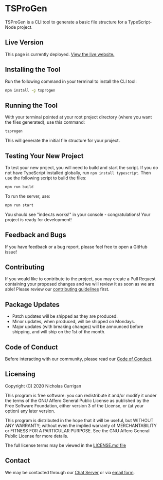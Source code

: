 # TSProGen

TSProGen is a CLI tool to generate a basic file structure for a TypeScript-Node project.

## Live Version

This page is currently deployed. [View the live website.](https://www.npmjs.com/package/tsprogen)

## Installing the Tool

Run the following command in your terminal to install the CLI tool:

```bash
npm install -g tsprogen
```

## Running the Tool

With your terminal pointed at your root project directory (where you want the files generated), use this command:

```bash
tsprogen
```

This will generate the initial file structure for your project.

## Testing Your New Project

To test your new project, you will need to build and start the script. If you do not have TypeScript installed globally, run `npm install typescript`. Then use the following script to build the files:

```bash
npm run build
```

To run the server, use:

```bash
npm run start
```

You should see "index.ts works!" in your console - congratulations! Your project is ready for development!

## Feedback and Bugs

If you have feedback or a bug report, please feel free to open a GitHub issue!

## Contributing

If you would like to contribute to the project, you may create a Pull Request containing your proposed changes and we will review it as soon as we are able! Please review our [contributing guidelines](CONTRIBUTING.md) first.

## Package Updates

- Patch updates will be shipped as they are produced.
- Minor updates, when produced, will be shipped on Mondays.
- Major updates (with breaking changes) will be announced before shipping, and will ship on the 1st of the month.

## Code of Conduct

Before interacting with our community, please read our [Code of Conduct](CODE_OF_CONDUCT.md).

## Licensing

Copyright (C) 2020 Nicholas Carrigan

This program is free software: you can redistribute it and/or modify it under the terms of the GNU Affero General Public License as published by the Free Software Foundation, either version 3 of the License, or (at your option) any later version.

This program is distributed in the hope that it will be useful, but WITHOUT ANY WARRANTY; without even the implied warranty of MERCHANTABILITY or FITNESS FOR A PARTICULAR PURPOSE.  See the GNU Affero General Public License for more details.

The full license terms may be viewed in the [LICENSE.md file](./LICENSE.md)

## Contact

We may be contacted through our [Chat Server](http://chat.nhcarrigan.com) or via [email form](https://contact.nhcarrigan.com).
